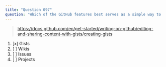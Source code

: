```yaml
---
title: "Question 097"
question: "Which of the GitHub features best serves as a simple way to share small code snippets with others?"
---
```



> https://docs.github.com/en/get-started/writing-on-github/editing-and-sharing-content-with-gists/creating-gists
1. [x] Gists
1. [ ] Wikis
1. [ ] Issues
1. [ ] Projects
